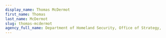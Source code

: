```yaml
---
display_name: Thomas McDermot
first_name: Thomas
last_name: McDermot
slug: thomas-mcdermot
agency_full_name: Department of Homeland Security, Office of Strategy, Policy, and Plans
---
```

